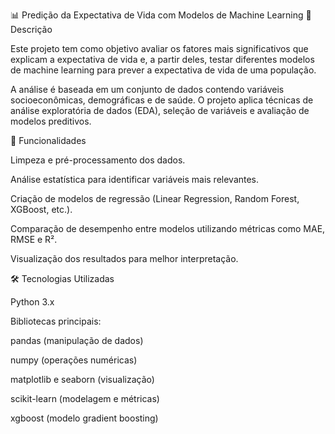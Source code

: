 📊 Predição da Expectativa de Vida com Modelos de Machine Learning
📌 Descrição

Este projeto tem como objetivo avaliar os fatores mais significativos que explicam a expectativa de vida e, a partir deles, testar diferentes modelos de machine learning para prever a expectativa de vida de uma população.

A análise é baseada em um conjunto de dados contendo variáveis socioeconômicas, demográficas e de saúde. O projeto aplica técnicas de análise exploratória de dados (EDA), seleção de variáveis e avaliação de modelos preditivos.

🚀 Funcionalidades

Limpeza e pré-processamento dos dados.

Análise estatística para identificar variáveis mais relevantes.

Criação de modelos de regressão (Linear Regression, Random Forest, XGBoost, etc.).

Comparação de desempenho entre modelos utilizando métricas como MAE, RMSE e R².

Visualização dos resultados para melhor interpretação.

🛠️ Tecnologias Utilizadas

Python 3.x

Bibliotecas principais:

pandas (manipulação de dados)

numpy (operações numéricas)

matplotlib e seaborn (visualização)

scikit-learn (modelagem e métricas)

xgboost (modelo gradient boosting)
